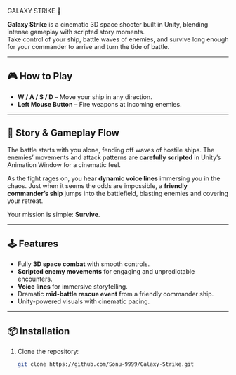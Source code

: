 GALAXY STRIKE 🚀

**Galaxy Strike** is a cinematic 3D space shooter built in Unity, blending intense gameplay with scripted story moments.  
Take control of your ship, battle waves of enemies, and survive long enough for your commander to arrive and turn the tide of battle.

---

## 🎮 How to Play
- **W / A / S / D** – Move your ship in any direction.
- **Left Mouse Button** – Fire weapons at incoming enemies.

---

## 📖 Story & Gameplay Flow
The battle starts with you alone, fending off waves of hostile ships. The enemies’ movements and attack patterns are **carefully scripted** in Unity’s Animation Window for a cinematic feel.  

As the fight rages on, you hear **dynamic voice lines** immersing you in the chaos. Just when it seems the odds are impossible, a **friendly commander’s ship** jumps into the battlefield, blasting enemies and covering your retreat.  

Your mission is simple: **Survive**.

---

## 🕹 Features
- Fully **3D space combat** with smooth controls.
- **Scripted enemy movements** for engaging and unpredictable encounters.
- **Voice lines** for immersive storytelling.
- Dramatic **mid-battle rescue event** from a friendly commander ship.
- Unity-powered visuals with cinematic pacing.

---

## 📦 Installation
1. Clone the repository:
   ```bash
   git clone https://github.com/Sonu-9999/Galaxy-Strike.git
